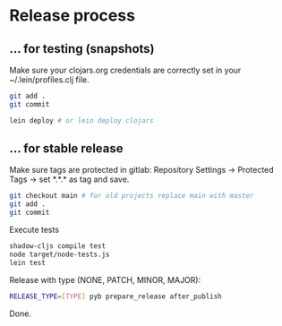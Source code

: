 # Release process

## ... for testing (snapshots)

Make sure your clojars.org credentials are correctly set in your ~/.lein/profiles.clj file.

``` bash
git add .
git commit
```

``` bash
lein deploy # or lein deploy clojars
```

## ... for stable release

Make sure tags are protected in gitlab:
Repository Settings -> Protected Tags -> set \*.\*.\* as tag and save.

``` bash
git checkout main # for old projects replace main with master
git add .
git commit 
```

Execute tests

``` bash
shadow-cljs compile test
node target/node-tests.js
lein test
```

Release with type (NONE, PATCH, MINOR, MAJOR):
``` bash
RELEASE_TYPE=[TYPE] pyb prepare_release after_publish

```

Done.
